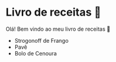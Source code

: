 # Livro de receitas :chicken:

Olá! Bem vindo ao meu livro de receitas :wave:

- Strogonoff de Frango
- Pavê 
- Bolo de Cenoura
